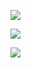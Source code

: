 ![](https://www.bisecthosting.com/images/CF/Awesome_Plates/BH_AP_Header.png "")

![](https://www.bisecthosting.com/images/CF/Awesome_Plates/BH_AP_4.png "")

[![](https://www.bisecthosting.com/images/CF/Awesome_Plates/BH_AP_Promo.png "")](https://www.bisecthosting.com/TBM25 "")
